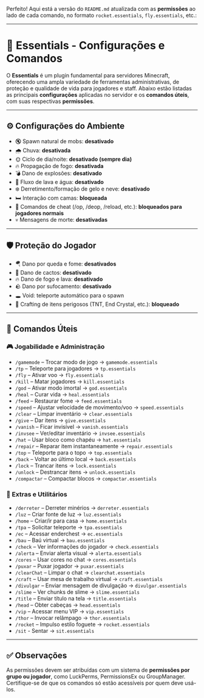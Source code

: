 Perfeito! Aqui está a versão do `README.md` atualizada com as **permissões** ao lado de cada comando, no formato `rocket.essentials`, `fly.essentials`, etc.:

---

# 📘 Essentials - Configurações e Comandos

O **Essentials** é um plugin fundamental para servidores Minecraft, oferecendo uma ampla variedade de ferramentas administrativas, de proteção e qualidade de vida para jogadores e staff. Abaixo estão listadas as principais **configurações** aplicadas no servidor e os **comandos úteis**, com suas respectivas **permissões**.

---

## ⚙️ Configurações do Ambiente

- 🔇 Spawn natural de mobs: **desativado**  
- 🌧️ Chuva: **desativada**  
- 🌞 Ciclo de dia/noite: **desativado (sempre dia)**  
- 🔥 Propagação de fogo: **desativada**  
- 💣 Dano de explosões: **desativado**  
- 🌊 Fluxo de lava e água: **desativado**  
- ❄️ Derretimento/formação de gelo e neve: **desativado**  
- 🛏️ Interação com camas: **bloqueada**  
- 🛑 Comandos de cheat (/op, /deop, /reload, etc.): **bloqueados para jogadores normais**  
- 💀 Mensagens de morte: **desativadas**  

---

## 🛡️ Proteção do Jogador

- 🪂 Dano por queda e fome: **desativados**  
- 🌵 Dano de cactos: **desativado**  
- 🔥 Dano de fogo e lava: **desativado**  
- 🪨 Dano por sufocamento: **desativado**  
- 🕳️ Void: teleporte automático para o spawn  
- 🧨 Crafting de itens perigosos (TNT, End Crystal, etc.): **bloqueado**  

---

## 💬 Comandos Úteis

### 🎮 Jogabilidade e Administração
- `/gamemode` – Trocar modo de jogo → `gamemode.essentials`  
- `/tp` – Teleporte para jogadores → `tp.essentials`  
- `/fly` – Ativar voo → `fly.essentials`  
- `/kill` – Matar jogadores → `kill.essentials`  
- `/god` – Ativar modo imortal → `god.essentials`  
- `/heal` – Curar vida → `heal.essentials`  
- `/feed` – Restaurar fome → `feed.essentials`  
- `/speed` – Ajustar velocidade de movimento/voo → `speed.essentials`  
- `/clear` – Limpar inventário → `clear.essentials`  
- `/give` – Dar itens → `give.essentials`  
- `/vanish` – Ficar invisível → `vanish.essentials`  
- `/invsee` – Ver/editar inventário → `invsee.essentials`  
- `/hat` – Usar bloco como chapéu → `hat.essentials`  
- `/repair` – Reparar item instantaneamente → `repair.essentials`  
- `/top` – Teleporte para o topo → `top.essentials`  
- `/back` – Voltar ao último local → `back.essentials`  
- `/lock` – Trancar itens → `lock.essentials`  
- `/unlock` – Destrancar itens → `unlock.essentials`  
- `/compactar` – Compactar blocos → `compactar.essentials`  

### 🔧 Extras e Utilitários
- `/derreter` – Derreter minérios → `derreter.essentials`  
- `/luz` – Criar fonte de luz → `luz.essentials`  
- `/home` – Criar/ir para casa → `home.essentials`  
- `/tpa` – Solicitar teleporte → `tpa.essentials`  
- `/ec` – Acessar enderchest → `ec.essentials`  
- `/bau` – Baú virtual → `bau.essentials`  
- `/check` – Ver informações do jogador → `check.essentials`  
- `/alerta` – Enviar alerta visual → `alerta.essentials`  
- `/cores` – Usar cores no chat → `cores.essentials`  
- `/puxar` – Puxar jogador → `puxar.essentials`  
- `/clearChat` – Limpar o chat → `clearchat.essentials`  
- `/craft` – Usar mesa de trabalho virtual → `craft.essentials`  
- `/divulgar` – Enviar mensagem de divulgação → `divulgar.essentials`  
- `/slime` – Ver chunks de slime → `slime.essentials`  
- `/title` – Enviar título na tela → `title.essentials`  
- `/head` – Obter cabeças → `head.essentials`  
- `/vip` – Acessar menu VIP → `vip.essentials`  
- `/thor` – Invocar relâmpago → `thor.essentials`  
- `/rocket` – Impulso estilo foguete → `rocket.essentials`
- `/sit` - Sentar → `sit.essentials`

---

## ✅ Observações

As permissões devem ser atribuídas com um sistema de **permissões por grupo ou jogador**, como LuckPerms, PermissionsEx ou GroupManager.  
Certifique-se de que os comandos só estão acessíveis por quem deve usá-los.
